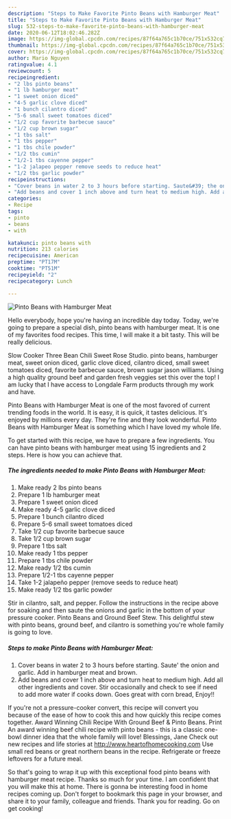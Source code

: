```yaml
---
description: "Steps to Make Favorite Pinto Beans with Hamburger Meat"
title: "Steps to Make Favorite Pinto Beans with Hamburger Meat"
slug: 532-steps-to-make-favorite-pinto-beans-with-hamburger-meat
date: 2020-06-12T18:02:46.282Z
image: https://img-global.cpcdn.com/recipes/87f64a765c1b70ce/751x532cq70/pinto-beans-with-hamburger-meat-recipe-main-photo.jpg
thumbnail: https://img-global.cpcdn.com/recipes/87f64a765c1b70ce/751x532cq70/pinto-beans-with-hamburger-meat-recipe-main-photo.jpg
cover: https://img-global.cpcdn.com/recipes/87f64a765c1b70ce/751x532cq70/pinto-beans-with-hamburger-meat-recipe-main-photo.jpg
author: Mario Nguyen
ratingvalue: 4.1
reviewcount: 5
recipeingredient:
- "2 lbs pinto beans"
- "1 lb hamburger meat"
- "1 sweet onion diced"
- "4-5 garlic clove diced"
- "1 bunch cilantro diced"
- "5-6 small sweet tomatoes diced"
- "1/2 cup favorite barbecue sauce"
- "1/2 cup brown sugar"
- "1 tbs salt"
- "1 tbs pepper"
- "1 tbs chile powder"
- "1/2 tbs cumin"
- "1/2-1 tbs cayenne pepper"
- "1-2 jalapeo pepper remove seeds to reduce heat"
- "1/2 tbs garlic powder"
recipeinstructions:
- "Cover beans in water 2 to 3 hours before starting. Saute&#39; the onion and garlic. Add in hamburger meat and brown."
- "Add beans and cover 1 inch above and turn heat to medium high. Add all other ingredients and cover. Stir occasionally and check to see if need to add more water if cooks down. Goes great with corn bread, Enjoy!!"
categories:
- Recipe
tags:
- pinto
- beans
- with

katakunci: pinto beans with 
nutrition: 213 calories
recipecuisine: American
preptime: "PT17M"
cooktime: "PT51M"
recipeyield: "2"
recipecategory: Lunch

---
```



![Pinto Beans with Hamburger Meat](https://img-global.cpcdn.com/recipes/87f64a765c1b70ce/751x532cq70/pinto-beans-with-hamburger-meat-recipe-main-photo.jpg)

Hello everybody, hope you're having an incredible day today. Today, we're going to prepare a special dish, pinto beans with hamburger meat. It is one of my favorites food recipes. This time, I will make it a bit tasty. This will be really delicious.

Slow Cooker Three Bean Chili Sweet Rose Studio. pinto beans, hamburger meat, sweet onion diced, garlic clove diced, cilantro diced, small sweet tomatoes diced, favorite barbecue sauce, brown sugar jason williams. Using a high quality ground beef and garden fresh veggies set this over the top! I am lucky that I have access to Longdale Farm products through my work and have.

Pinto Beans with Hamburger Meat is one of the most favored of current trending foods in the world. It is easy, it is quick, it tastes delicious. It's enjoyed by millions every day. They're fine and they look wonderful. Pinto Beans with Hamburger Meat is something which I have loved my whole life.


To get started with this recipe, we have to prepare a few ingredients. You can have pinto beans with hamburger meat using 15 ingredients and 2 steps. Here is how you can achieve that.

<!--inarticleads1-->

##### The ingredients needed to make Pinto Beans with Hamburger Meat:

1. Make ready 2 lbs pinto beans
1. Prepare 1 lb hamburger meat
1. Prepare 1 sweet onion diced
1. Make ready 4-5 garlic clove diced
1. Prepare 1 bunch cilantro diced
1. Prepare 5-6 small sweet tomatoes diced
1. Take 1/2 cup favorite barbecue sauce
1. Take 1/2 cup brown sugar
1. Prepare 1 tbs salt
1. Make ready 1 tbs pepper
1. Prepare 1 tbs chile powder
1. Make ready 1/2 tbs cumin
1. Prepare 1/2-1 tbs cayenne pepper
1. Take 1-2 jalapeño pepper (remove seeds to reduce heat)
1. Make ready 1/2 tbs garlic powder


Stir in cilantro, salt, and pepper. Follow the instructions in the recipe above for soaking and then saute the onions and garlic in the bottom of your pressure cooker. Pinto Beans and Ground Beef Stew. This delightful stew with pinto beans, ground beef, and cilantro is something you&#39;re whole family is going to love. 

<!--inarticleads2-->

##### Steps to make Pinto Beans with Hamburger Meat:

1. Cover beans in water 2 to 3 hours before starting. Saute&#39; the onion and garlic. Add in hamburger meat and brown.
1. Add beans and cover 1 inch above and turn heat to medium high. Add all other ingredients and cover. Stir occasionally and check to see if need to add more water if cooks down. Goes great with corn bread, Enjoy!!


If you&#39;re not a pressure-cooker convert, this recipe will convert you because of the ease of how to cook this and how quickly this recipe comes together. Award Winning Chili Recipe With Ground Beef &amp; Pinto Beans. Print An award winning beef chili recipe with pinto beans - this is a classic one-bowl dinner idea that the whole family will love! Blessings, Jane Check out new recipes and life stories at http://www.heartofhomecooking.com Use small red beans or great northern beans in the recipe. Refrigerate or freeze leftovers for a future meal. 

So that's going to wrap it up with this exceptional food pinto beans with hamburger meat recipe. Thanks so much for your time. I am confident that you will make this at home. There is gonna be interesting food in home recipes coming up. Don't forget to bookmark this page in your browser, and share it to your family, colleague and friends. Thank you for reading. Go on get cooking!
